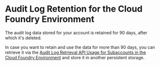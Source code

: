 <!-- loioadaefa64228e49ddbe40c15f63a4f74b -->

# Audit Log Retention for the Cloud Foundry Environment

The audit log data stored for your account is retained for 90 days, after which it's deleted.

In case you want to retain and use the data for more than 90 days, you can retrieve it via the [Audit Log Retrieval API Usage for Subaccounts in the Cloud Foundry Environment](audit-log-retrieval-api-usage-for-subaccounts-in-the-cloud-foundry-environment-30ece35.md) and store it in another persistent storage.

